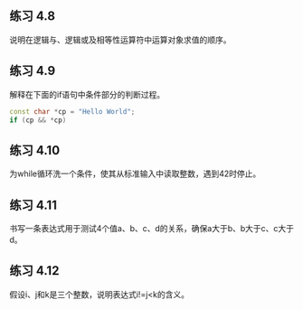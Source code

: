 ## 练习 4.8
说明在逻辑与、逻辑或及相等性运算符中运算对象求值的顺序。


## 练习 4.9
解释在下面的if语句中条件部分的判断过程。
```c++
const char *cp = "Hello World";
if (cp && *cp)
```


## 练习 4.10
为while循环洗一个条件，使其从标准输入中读取整数，遇到42时停止。


## 练习 4.11
书写一条表达式用于测试4个值a、b、c、d的关系，确保a大于b、b大于c、c大于d。


## 练习 4.12
假设i、j和k是三个整数，说明表达式i!=j<k的含义。


